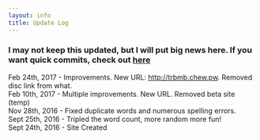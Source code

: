 ```yaml
---
layout: info
title: Update Log
---
```


### I may not keep this updated, but I will put big news here. If you want quick commits, check out [here](https://github.com/Chewsterchew/TRBMB-Gen/commits/master)

Feb 24th, 2017 - Improvements. New URL: http://trbmb.chew.pw. Removed disc link from what.<br/>
Feb 10th, 2017 - Multiple improvements. New URL. Removed beta site (temp)<br/>
Nov 28th, 2016 - Fixed duplicate words and numerous spelling errors.<br/>
Sept 25th, 2016 - Tripled the word count, more random more fun!<br/>
Sept 24th, 2016 - Site Created
